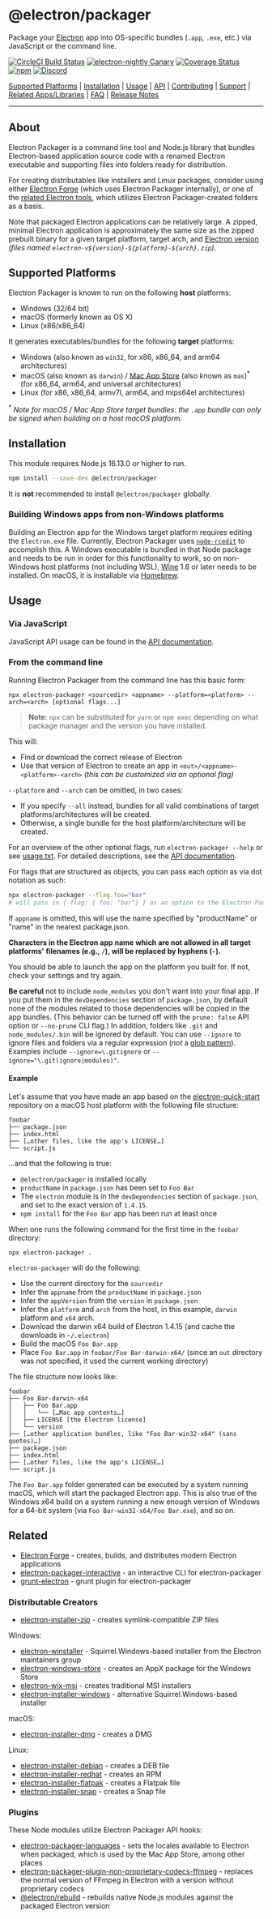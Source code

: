 # @electron/packager

Package your [Electron](https://electronjs.org) app into OS-specific bundles (`.app`, `.exe`, etc.) via JavaScript or the command line.

[![CircleCI Build Status](https://circleci.com/gh/electron/packager/tree/main.svg?style=svg)](https://circleci.com/gh/electron/packager/tree/main)
[![electron-nightly Canary](https://github.com/electron/packager/actions/workflows/canary.yml/badge.svg)](https://github.com/electron/packager/actions/workflows/canary.yml)
[![Coverage Status](https://codecov.io/gh/electron/electron-packager/branch/main/graph/badge.svg)](https://codecov.io/gh/electron/electron-packager)
[![npm](https://img.shields.io/npm/v/@electron/packager.svg?style=flat)](https://npm.im/@electron/packager)
[![Discord](https://img.shields.io/discord/745037351163527189?color=blueviolet&logo=discord)](https://discord.com/invite/APGC3k5yaH)

[Supported Platforms](#supported-platforms) |
[Installation](#installation) |
[Usage](#usage) |
[API](https://electron.github.io/packager/main/) |
[Contributing](https://github.com/electron/packager/blob/main/CONTRIBUTING.md) |
[Support](https://github.com/electron/packager/blob/main/SUPPORT.md) |
[Related Apps/Libraries](#related) |
[FAQ](https://github.com/electron/packager/blob/main/docs/faq.md) |
[Release Notes](https://github.com/electron/packager/blob/main/NEWS.md)

----

## About

Electron Packager is a command line tool and Node.js library that bundles Electron-based application
source code with a renamed Electron executable and supporting files into folders ready for distribution.

For creating distributables like installers and Linux packages, consider using either [Electron
Forge](https://github.com/electron/forge) (which uses Electron Packager
internally), or one of the [related Electron tools](#distributable-creators), which utilizes
Electron Packager-created folders as a basis.

Note that packaged Electron applications can be relatively large. A zipped, minimal Electron
application is approximately the same size as the zipped prebuilt binary for a given target
platform, target arch, and [Electron version](https://github.com/electron/electron/releases)
_(files named `electron-v${version}-${platform}-${arch}.zip`)_.

## Supported Platforms

Electron Packager is known to run on the following **host** platforms:

* Windows (32/64 bit)
* macOS (formerly known as OS X)
* Linux (x86/x86_64)

It generates executables/bundles for the following **target** platforms:

* Windows (also known as `win32`, for x86, x86_64, and arm64 architectures)
* macOS (also known as `darwin`) / [Mac App Store](https://electronjs.org/docs/tutorial/mac-app-store-submission-guide/) (also known as `mas`)<sup>*</sup> (for x86_64, arm64, and universal architectures)
* Linux (for x86, x86_64, armv7l, arm64, and mips64el architectures)

<sup>*</sup> *Note for macOS / Mac App Store target bundles: the `.app` bundle can only be signed when building on a host macOS platform.*

## Installation

This module requires Node.js 16.13.0 or higher to run.

```sh
npm install --save-dev @electron/packager
```

It is **not** recommended to install `@electron/packager` globally.

### Building Windows apps from non-Windows platforms

Building an Electron app for the Windows target platform requires editing the `Electron.exe` file.
Currently, Electron Packager uses [`node-rcedit`](https://github.com/electron/node-rcedit) to accomplish
this. A Windows executable is bundled in that Node package and needs to be run in order for this
functionality to work, so on non-Windows host platforms (not including WSL),
[Wine](https://www.winehq.org/) 1.6 or later needs to be installed. On macOS, it is installable
via [Homebrew](https://brew.sh/).

## Usage

### Via JavaScript

JavaScript API usage can be found in the [API documentation](https://electron.github.io/packager/main/).

### From the command line

Running Electron Packager from the command line has this basic form:

```
npx electron-packager <sourcedir> <appname> --platform=<platform> --arch=<arch> [optional flags...]
```

> **Note**:
> `npx` can be substituted for `yarn` or `npm exec` depending on what package manager and
> the version you have installed.

This will:

* Find or download the correct release of Electron
* Use that version of Electron to create an app in `<out>/<appname>-<platform>-<arch>` *(this can be customized via an optional flag)*

`--platform` and `--arch` can be omitted, in two cases:

* If you specify `--all` instead, bundles for all valid combinations of target
  platforms/architectures will be created.
* Otherwise, a single bundle for the host platform/architecture will be created.

For an overview of the other optional flags, run `electron-packager --help` or see
[usage.txt](https://github.com/electron/packager/blob/main/usage.txt). For
detailed descriptions, see the [API documentation](https://electron.github.io/packager/main/).

For flags that are structured as objects, you can pass each option as via dot notation as such:

```sh
npx electron-packager --flag.foo="bar"
# will pass in { flag: { foo: "bar"} } as an option to the Electron Packager API
```

If `appname` is omitted, this will use the name specified by "productName" or "name" in the nearest package.json.

**Characters in the Electron app name which are not allowed in all target platforms' filenames
(e.g., `/`), will be replaced by hyphens (`-`).**

You should be able to launch the app on the platform you built for. If not, check your settings and try again.

**Be careful** not to include `node_modules` you don't want into your final app. If you put them in
the `devDependencies` section of `package.json`, by default none of the modules related to those
dependencies will be copied in the app bundles. (This behavior can be turned off with the
`prune: false` API option or `--no-prune` CLI flag.) In addition, folders like `.git` and
`node_modules/.bin` will be ignored by default. You can use `--ignore` to ignore files and folders
via a regular expression (*not* a [glob pattern](https://en.wikipedia.org/wiki/Glob_%28programming%29)).
Examples include `--ignore=\.gitignore` or `--ignore="\.git(ignore|modules)"`.

#### Example

Let's assume that you have made an app based on the [electron-quick-start](https://github.com/electron/electron-quick-start) repository on a macOS host platform with the following file structure:

```
foobar
├── package.json
├── index.html
├── […other files, like the app's LICENSE…]
└── script.js
```

…and that the following is true:

* `@electron/packager` is installed locally
* `productName` in `package.json` has been set to `Foo Bar`
* The `electron` module is in the `devDependencies` section of `package.json`, and set to the exact version of `1.4.15`.
* `npm install` for the `Foo Bar` app has been run at least once

When one runs the following command for the first time in the `foobar` directory:

```
npx electron-packager .
```

`electron-packager` will do the following:

* Use the current directory for the `sourcedir`
* Infer the `appname` from the `productName` in `package.json`
* Infer the `appVersion` from the `version` in `package.json`
* Infer the `platform` and `arch` from the host, in this example, `darwin` platform and `x64` arch.
* Download the darwin x64 build of Electron 1.4.15 (and cache the downloads in `~/.electron`)
* Build the macOS `Foo Bar.app`
* Place `Foo Bar.app` in `foobar/Foo Bar-darwin-x64/` (since an `out` directory was not specified, it used the current working directory)

The file structure now looks like:

```
foobar
├── Foo Bar-darwin-x64
│   ├── Foo Bar.app
│   │   └── […Mac app contents…]
│   ├── LICENSE [the Electron license]
│   └── version
├── […other application bundles, like "Foo Bar-win32-x64" (sans quotes)…]
├── package.json
├── index.html
├── […other files, like the app's LICENSE…]
└── script.js
```

The `Foo Bar.app` folder generated can be executed by a system running macOS, which will start the packaged Electron app. This is also true of the Windows x64 build on a system running a new enough version of Windows for a 64-bit system (via `Foo Bar-win32-x64/Foo Bar.exe`), and so on.

## Related

- [Electron Forge](https://github.com/electron/forge) - creates, builds, and distributes modern Electron applications
- [electron-packager-interactive](https://github.com/Urucas/electron-packager-interactive) - an interactive CLI for electron-packager
- [grunt-electron](https://github.com/sindresorhus/grunt-electron) - grunt plugin for electron-packager

### Distributable Creators

* [electron-installer-zip](https://github.com/electron-userland/electron-installer-zip) - creates symlink-compatible ZIP files

Windows:

* [electron-winstaller](https://github.com/electron/windows-installer) - Squirrel.Windows-based installer from the Electron maintainers group
* [electron-windows-store](https://github.com/felixrieseberg/electron-windows-store) - creates an AppX package for the Windows Store
* [electron-wix-msi](https://github.com/felixrieseberg/electron-wix-msi) - creates traditional MSI installers
* [electron-installer-windows](https://github.com/electron-userland/electron-installer-windows) - alternative Squirrel.Windows-based installer

macOS:

* [electron-installer-dmg](https://github.com/electron-userland/electron-installer-dmg) - creates a DMG

Linux:

* [electron-installer-debian](https://github.com/electron-userland/electron-installer-debian) - creates a DEB file
* [electron-installer-redhat](https://github.com/electron-userland/electron-installer-redhat) - creates an RPM
* [electron-installer-flatpak](https://github.com/endlessm/electron-installer-flatpak) - creates a Flatpak file
* [electron-installer-snap](https://github.com/electron-userland/electron-installer-snap) - creates a Snap file

### Plugins

These Node modules utilize Electron Packager API hooks:

- [electron-packager-languages](https://npm.im/electron-packager-languages) - sets the locales
  available to Electron when packaged, which is used by the Mac App Store, among other places
- [electron-packager-plugin-non-proprietary-codecs-ffmpeg](https://www.npmjs.com/package/electron-packager-plugin-non-proprietary-codecs-ffmpeg) - replaces the normal version of FFmpeg in Electron with a version without proprietary codecs
- [@electron/rebuild](https://github.com/electron/rebuild) - rebuilds native Node.js modules
  against the packaged Electron version
